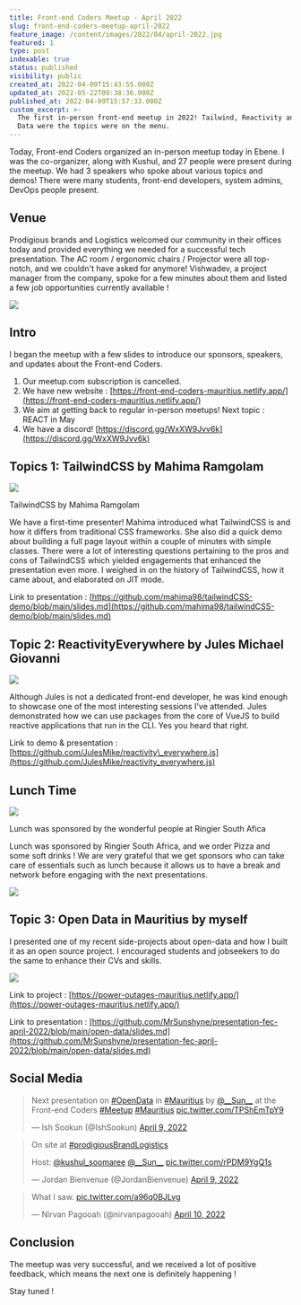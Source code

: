 ```yaml
---
title: Front-end Coders Meetup - April 2022
slug: front-end-coders-meetup-april-2022
feature_image: /content/images/2022/04/april-2022.jpg
featured: 1
type: post
indexable: true
status: published
visibility: public
created_at: 2022-04-09T15:43:55.000Z
updated_at: 2022-05-22T09:38:36.000Z
published_at: 2022-04-09T15:57:33.000Z
custom_excerpt: >-
  The first in-person front-end meetup in 2022! Tailwind, Reactivity and Open
  Data were the topics were on the menu.
---
```


Today, Front-end Coders organized an in-person meetup today in Ebene. I was the co-organizer, along with Kushul, and 27 people were present during the meetup. We had 3 speakers who spoke about various topics and demos! There were many students, front-end developers, system admins, DevOps people present.

## Venue

Prodigious brands and Logistics welcomed our community in their offices today and provided everything we needed for a successful tech presentation. The AC room / ergonomic chairs / Projector were all top-notch, and we couldn't have asked for anymore! Vishwadev, a project manager from the company, spoke for a few minutes about them and listed a few job opportunities currently available !

![](/content/images/2022/04/fec-april-group-photo.jpg)

## Intro

I began the meetup with a few slides to introduce our sponsors, speakers, and updates about the Front-end Coders.

1.  Our meetup.com subscription is cancelled.
2.  We have new website : [https://front-end-coders-mauritius.netlify.app/](https://front-end-coders-mauritius.netlify.app/)
3.  We aim at getting back to regular in-person meetups! Next topic : REACT in May
4.  We have a discord! [https://discord.gg/WxXW9Jvv6k](https://discord.gg/WxXW9Jvv6k)

## Topics 1: TailwindCSS by Mahima Ramgolam

![](/content/images/2022/04/mahima-ramgolam-presentation-tailwind.jpg)

TailwindCSS by Mahima Ramgolam

We have a first-time presenter! Mahima introduced what TailwindCSS is and how it differs from traditional CSS frameworks. She also did a quick demo about building a full page layout within a couple of minutes with simple classes. There were a lot of interesting questions pertaining to the pros and cons of TailwindCSS which yielded engagements that enhanced the presentation even more. I weighed in on the history of TailwindCSS, how it came about, and elaborated on JIT mode.

Link to presentation : [https://github.com/mahima98/tailwindCSS-demo/blob/main/slides.md](https://github.com/mahima98/tailwindCSS-demo/blob/main/slides.md)

## Topic 2: ReactivityEverywhere by Jules Michael Giovanni

![](/content/images/2022/04/jules-giovanni-reactivity-presentation.jpg)

Although Jules is not a dedicated front-end developer, he was kind enough to showcase one of the most interesting sessions I've attended. Jules demonstrated how we can use packages from the core of VueJS to build reactive applications that run in the CLI. Yes you heard that right.

Link to demo & presentation : [https://github.com/JulesMike/reactivity\_everywhere.js](https://github.com/JulesMike/reactivity_everywhere.js)

## Lunch Time

![](/content/images/2022/04/image.png)

Lunch was sponsored by the wonderful people at Ringier South Afica

Lunch was sponsored by Ringier South Africa, and we order Pizza and some soft drinks ! We are very grateful that we get sponsors who can take care of essentials such as lunch because it allows us to have a break and network before engaging with the next presentations.

![](/content/images/2022/04/lunch-pizza-meetup.jpg)

## Topic 3: Open Data in Mauritius by myself

I presented one of my recent side-projects about open-data and how I built it as an open source project. I encouraged students and jobseekers to do the same to enhance their CVs and skills.

![](/content/images/2022/04/sandeep-ramgolam-open-data-presentation.jpg)

Link to project : [https://power-outages-mauritius.netlify.app/](https://power-outages-mauritius.netlify.app/)

Link to presentation : [https://github.com/MrSunshyne/presentation-fec-april-2022/blob/main/open-data/slides.md](https://github.com/MrSunshyne/presentation-fec-april-2022/blob/main/open-data/slides.md)

## Social Media

> Next presentation on [#OpenData](https://twitter.com/hashtag/OpenData?src=hash&ref_src=twsrc%5Etfw) in [#Mauritius](https://twitter.com/hashtag/Mauritius?src=hash&ref_src=twsrc%5Etfw) by [@\_\_Sun\_\_](https://twitter.com/__Sun__?ref_src=twsrc%5Etfw) at the Front-end Coders [#Meetup](https://twitter.com/hashtag/Meetup?src=hash&ref_src=twsrc%5Etfw) [#Mauritius](https://twitter.com/hashtag/Mauritius?src=hash&ref_src=twsrc%5Etfw) [pic.twitter.com/TPShEmTpY9](https://t.co/TPShEmTpY9)
> 
> — Ish Sookun (@IshSookun) [April 9, 2022](https://twitter.com/IshSookun/status/1512719834471022596?ref_src=twsrc%5Etfw)

> On site at [#prodigiousBrandLogistics](https://twitter.com/hashtag/prodigiousBrandLogistics?src=hash&ref_src=twsrc%5Etfw)  
>   
> Host: [@kushul\_soomaree](https://twitter.com/kushul_soomaree?ref_src=twsrc%5Etfw) [@\_\_Sun\_\_](https://twitter.com/__Sun__?ref_src=twsrc%5Etfw) [pic.twitter.com/rPDM9YgQ1s](https://t.co/rPDM9YgQ1s)
> 
> — Jordan Bienvenue (@JordanBienvenue) [April 9, 2022](https://twitter.com/JordanBienvenue/status/1512683624528707587?ref_src=twsrc%5Etfw)

> What I saw. [pic.twitter.com/a96q0BJLvg](https://t.co/a96q0BJLvg)
> 
> — Nirvan Pagooah (@nirvanpagooah) [April 10, 2022](https://twitter.com/nirvanpagooah/status/1513028420854517766?ref_src=twsrc%5Etfw)

## Conclusion

The meetup was very successful, and we received a lot of positive feedback, which means the next one is definitely happening !

Stay tuned !